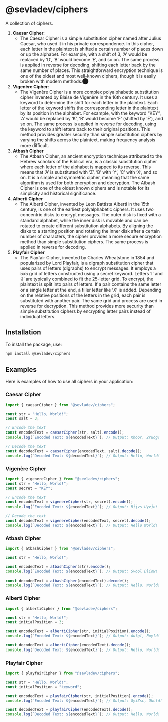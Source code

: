 # @sevladev/ciphers

A collection of ciphers.

1. **Caesar Cipher**:
   - The Caesar Cipher is a simple substitution cipher named after Julius Caesar, who used it in his private correspondence. In this cipher, each letter in the plaintext is shifted a certain number of places down or up the alphabet. For example, with a shift of 3, ‘A’ would be replaced by ‘D’, ‘B’ would become ‘E’, and so on. The same process is applied in reverse for decoding, shifting each letter back by the same number of places. This straightforward encryption technique is one of the oldest and most well-known ciphers, though it is easily broken with modern methods.​⬤
2. **Vigenère Cipher**:
   - The Vigenère Cipher is a more complex polyalphabetic substitution cipher invented by Blaise de Vigenère in the 16th century. It uses a keyword to determine the shift for each letter in the plaintext. Each letter of the keyword shifts the corresponding letter in the plaintext by its position in the alphabet. For example, with the keyword “KEY”, ‘A’ would be replaced by ‘K’, ‘B’ would become ‘F’ (shifted by ‘E’), and so on. The same process is applied in reverse for decoding, using the keyword to shift letters back to their original positions. This method provides greater security than simple substitution ciphers by varying the shifts across the plaintext, making frequency analysis more difficult.
3. **Atbash Cipher**
   - The Atbash Cipher, an ancient encryption technique attributed to the Hebrew scholars of the Biblical era, is a classic substitution cipher where each letter of the alphabet is mapped to its reverse. This means that ‘A’ is substituted with ‘Z’, ‘B’ with ‘Y’, ‘C’ with ‘X’, and so on. It is a simple and symmetric cipher, meaning that the same algorithm is used for both encryption and decryption. The Atbash Cipher is one of the oldest known ciphers and is notable for its simplicity and historical significance.
4. **Alberti Cipher**
   - The Alberti Cipher, invented by Leon Battista Alberti in the 15th century, is one of the earliest polyalphabetic ciphers. It uses two concentric disks to encrypt messages. The outer disk is fixed with a standard alphabet, while the inner disk is movable and can be rotated to create different substitution alphabets. By aligning the disks to a starting position and rotating the inner disk after a certain number of characters, the cipher provides a more secure encryption method than simple substitution ciphers. The same process is applied in reverse for decoding.
5. **Playfair Cipher**
   - The Playfair Cipher, invented by Charles Wheatstone in 1854 and popularized by Lord Playfair, is a digraph substitution cipher that uses pairs of letters (digraphs) to encrypt messages. It employs a 5x5 grid of letters constructed using a secret keyword. Letters ‘I’ and ‘J’ are typically combined to fit the 25-letter grid. To encrypt, the plaintext is split into pairs of letters. If a pair contains the same letter or a single letter at the end, a filler letter like ‘X’ is added. Depending on the relative positions of the letters in the grid, each pair is substituted with another pair. The same grid and process are used in reverse for decryption. This method provides more security than simple substitution ciphers by encrypting letter pairs instead of individual letters.

## Installation

To install the package, use:

```sh
npm install @sevladev/ciphers
```

## Examples

Here is examples of how to use all ciphers in your application:

### Caesar Cipher

```js
import { caesarCipher } from "@sevladev/ciphers";

const str = "Hello, World!";
const salt = 3;

// Encode the text
const encodedText = caesarCipher(str, salt).encode();
console.log(`Encoded Text: ${encodedText}`); // Output: Khoor, Zruog!

// Decode the text
const decodedText = caesarCipher(encodedText, salt).decode();
console.log(`Decoded Text: ${decodedText}`); // Output: Hello, World!
```

### Vigenère Cipher

```js
import { vigenereCipher } from "@sevladev/ciphers";
const str = "Hello, World!";
const secret = "KEY";

// Encode the text
const encodedText = vigenereCipher(str, secret).encode();
console.log(`Encoded Text: ${encodedText}`); // Output: Rijvs Uyvjn!

// Decode the text
const decodedText = vigenereCipher(encodedText, secret).decode();
console.log(`Decoded Text: ${encodedText}`); // Output: Hello World!
```

### Atbash Cipher

```js
import { atbashCipher } from "@sevladev/ciphers";

const str = "Hello, World!";

const encodedText = atbashCipher(str).encode();
console.log(`Encoded Text: ${encodedText}`); // Output: Svool Dliow!

const decodedText = atbashCipher(encodedText).decode();
console.log(`Decoded Text: ${encodedText}`); // Output: Hello, World!
```

### Alberti Cipher

```js
import { albertiCipher } from "@sevladev/ciphers";

const str = "Hello, World!";
const initialPosition = 3;

const encodedText = albertiCipher(str, initialPosition).encode();
console.log(`Encoded Text: ${encodedText}`); // Output: Aufgl, Pmyld!

const decodedText = albertiCipher(encodedText).decode();
console.log(`Decoded Text: ${encodedText}`); // Output: Hello, World!
```

### Playfair Cipher

```js
import { playfairCipher } from "@sevladev/ciphers";

const str = "Hello, World!";
const initialPosition = "keyword";

const encodedText = playfairCipher(str, initialPosition).encode();
console.log(`Encoded Text: ${encodedText}`); // Output: GyiZsc, Okcfd!

const decodedText = playfairCipher(encodedText).decode();
console.log(`Decoded Text: ${encodedText}`); // Output: Hello, World!
```
